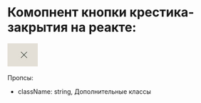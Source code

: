 # Комопнент кнопки крестика-закрытия на реакте:
![screen](./screen.jpg?raw=true "Скриншот компонента кнопки крестика-закрытия на реакте")

Пропсы:
- className: string, Дополнительные классы
